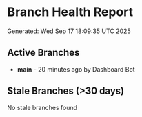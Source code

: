 # Branch Health Report
Generated: Wed Sep 17 18:09:35 UTC 2025

## Active Branches
- **main** - 20 minutes ago by Dashboard Bot

## Stale Branches (>30 days)
No stale branches found
